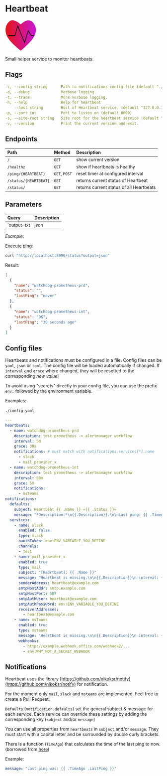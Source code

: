 # Heartbeat

![heartbeats.pn](.github/icons/heartbeats.png)

Small helper service to monitor heartbeats.

## Flags

```yaml
-c, --config string      Path to notifications config file (default "./config.yaml")
-d, --debug              Verbose logging.
-t, --trace              More verbose logging.
-h, --help               Help for heartbeat
    --host string        Host of Heartbeat service. (default "127.0.0.1")
-p, --port int           Port to listen on (default 8090)
-s, --site-root string   Site root for the heartbeat service (default "http://host:port")
-v, --version            Print the current version and exit.
```

## Endpoints

| Path                  | Method          | Description                              |
| :-------------------- | :-------------- | :--------------------------------------- |
| `/`                   | `GET`           | show current version                     |
| `/healthz`            | `GET`           | show if heartbeats is healthy            |
| `/ping/{HEARTBEAT}`   | `GET`, `POST`   | reset timer at configured interval       |
| `/status/{HEARTBEAT}` | `GET`           | returns current status of Heartbeat      |
| `/status/`            | `GET`           | returns current status of all Heartbeats |

## Parameters

| Query                   | Description                               |
| :---------------------- | :----------------------------------------- |
| `output=txt|json|yaml`  | return server response in selected format |

*Example:*

Execute ping:

```sh
curl "http://localhost:8090/status?output=json"
```

Result:

```json
[
  {
    "name": "watchdog-prometheus-prd",
    "status": "",
    "lastPing": "never"
  },
  {
    "name": "watchdog-prometheus-int",
    "status": "OK",
    "lastPing": "30 seconds ago"
  }
]
```

## Config files

Heartbeats and notifications must be configured in a file.
Config files can be `yaml`, `json` or `toml`. The config file will be loaded automatically if changed.
If `interval` and `grace` where changed, they will be resetted to the corresponding *new value*!

To avoid using "secrets" directly in your config file, you can use the prefix `env:` followed by the environment variable.

Examples:

`./config.yaml`

```yaml
---
heartbeats:
  - name: watchdog-prometheus-prd
    description: test prometheus -> alertmanager workflow
    interval: 5m
    grace: 30s
    notifications: # must match with notifications.services[*].name
      - slack
      - mail_provider_x
  - name: watchdog-prometheus-int
    description: test prometheus -> alertmanager workflow
    interval: 60m
    grace: 5m
    notifications:
      - msTeams
notifications:
  defaults:
    subject: Heartbeat {{ .Name }} «{{ .Status }}»
    message: "*Description:*\n{{.Description}}.\n\nLast ping: {{ .TimeAgo .LastPing }}"
  services:
    - name: slack
      enabled: false
      type: slack
      oauthToken: env:ENV_VARIABLE_YOU_DEFINE
      channels:
      - test
    - name: mail_provider_x
      enabled: true
      type: mail
      subject: "[Heartbeat]: {{ .Name }}"
      message: "Heartbeat is missing.\n\n{{.Description}}\n interval: {{.Interval}}, grace: {{.Grace}}\nPlease check your sending service!"
      senderAddress: heartbeat@example.com
      smtpHostAddr: smtp.example.com
      smtpHostPort: 587
      smtpAuthUser: heartbeat@example.com
      smtpAuthPassword: env:ENV_VARIABLE_YOU_DEFINE
      receiverAddresses:
        - heartbeat@example.com
    - name: msTeams
      enabled: true
      type: msteams
      message: "Heartbeat is missing.\n\n{{.Description}}\n interval: {{.Interval}}, grace: {{.Grace}}\nPlease check your sending service!"
      webhooks:
        - http://example.webhook.office.com/webhook2/...
        - env:WHY_NOT_A_SECRET_WEBHOOK
```

## Notifications

Heartbeat uses the library [https://github.com/nikoksr/notify](https://github.com/nikoksr/notify) for notification.

For the moment only `mail`, `slack` and `msteams` are implemented. Feel free to create a Pull Request.

`Defaults` (`notification.defaults`) set the general subject & message for each service.
Each service can override these settings by adding the corresponding key (`subject` and/or `message`)

You can use all properties from `heartbeats` in `subject` and/or `message`. They must start with a capital letter and be surrounded by double curly brackets.

There is a function (`TimeAgo`) that calculates the time of the last ping to now. (borrowed from [here](https://github.com/xeonx/timeago/))

Example:

```yaml
message: "Last ping was: {{ .TimeAgo .LastPing }}"
```
